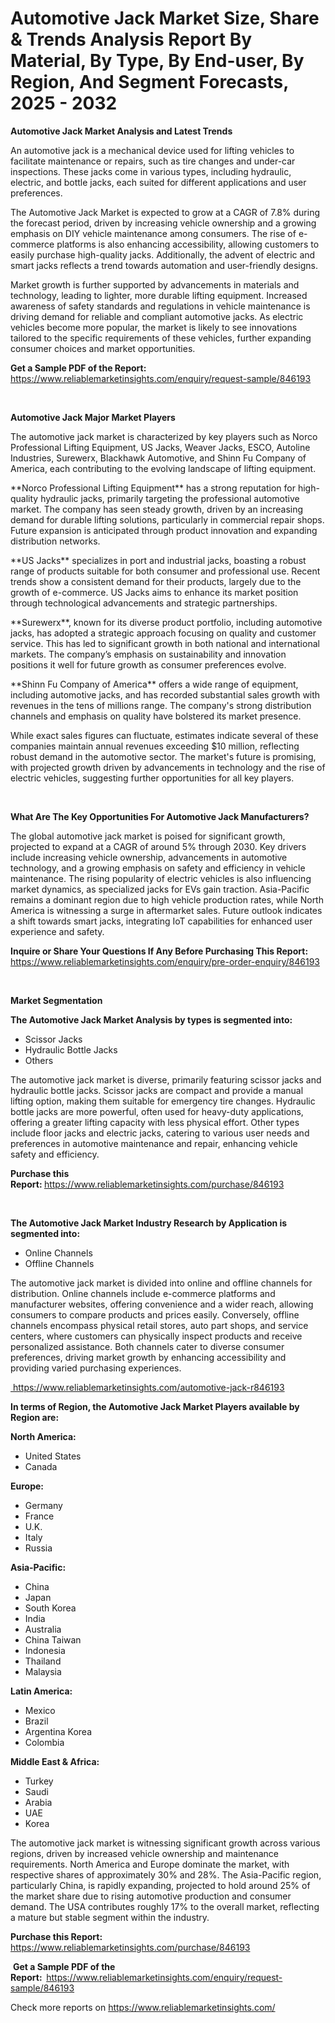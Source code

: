 <p><h1>Automotive Jack Market Size, Share & Trends Analysis Report By Material, By Type, By End-user, By Region, And Segment Forecasts, 2025 - 2032</h1></p><p><strong>Automotive Jack Market Analysis and Latest Trends</strong></p>
<p><p>An automotive jack is a mechanical device used for lifting vehicles to facilitate maintenance or repairs, such as tire changes and under-car inspections. These jacks come in various types, including hydraulic, electric, and bottle jacks, each suited for different applications and user preferences.</p><p>The Automotive Jack Market is expected to grow at a CAGR of 7.8% during the forecast period, driven by increasing vehicle ownership and a growing emphasis on DIY vehicle maintenance among consumers. The rise of e-commerce platforms is also enhancing accessibility, allowing customers to easily purchase high-quality jacks. Additionally, the advent of electric and smart jacks reflects a trend towards automation and user-friendly designs.</p><p>Market growth is further supported by advancements in materials and technology, leading to lighter, more durable lifting equipment. Increased awareness of safety standards and regulations in vehicle maintenance is driving demand for reliable and compliant automotive jacks. As electric vehicles become more popular, the market is likely to see innovations tailored to the specific requirements of these vehicles, further expanding consumer choices and market opportunities.</p></p>
<p><strong>Get a Sample PDF of the Report:&nbsp;</strong> <a href="https://www.reliablemarketinsights.com/enquiry/request-sample/846193?utm_campaign=2621&utm_medium=2&utm_source=Github&utm_content=ia&utm_term=20022025&utm_id=automotive-jack">https://www.reliablemarketinsights.com/enquiry/request-sample/846193</a></p>
<p>&nbsp;</p>
<p><strong>Automotive Jack Major Market Players</strong></p>
<p><p>The automotive jack market is characterized by key players such as Norco Professional Lifting Equipment, US Jacks, Weaver Jacks, ESCO, Autoline Industries, Surewerx, Blackhawk Automotive, and Shinn Fu Company of America, each contributing to the evolving landscape of lifting equipment.</p><p>**Norco Professional Lifting Equipment** has a strong reputation for high-quality hydraulic jacks, primarily targeting the professional automotive market. The company has seen steady growth, driven by an increasing demand for durable lifting solutions, particularly in commercial repair shops. Future expansion is anticipated through product innovation and expanding distribution networks.</p><p>**US Jacks** specializes in port and industrial jacks, boasting a robust range of products suitable for both consumer and professional use. Recent trends show a consistent demand for their products, largely due to the growth of e-commerce. US Jacks aims to enhance its market position through technological advancements and strategic partnerships.</p><p>**Surewerx**, known for its diverse product portfolio, including automotive jacks, has adopted a strategic approach focusing on quality and customer service. This has led to significant growth in both national and international markets. The company’s emphasis on sustainability and innovation positions it well for future growth as consumer preferences evolve.</p><p>**Shinn Fu Company of America** offers a wide range of equipment, including automotive jacks, and has recorded substantial sales growth with revenues in the tens of millions range. The company's strong distribution channels and emphasis on quality have bolstered its market presence. </p><p>While exact sales figures can fluctuate, estimates indicate several of these companies maintain annual revenues exceeding $10 million, reflecting robust demand in the automotive sector. The market's future is promising, with projected growth driven by advancements in technology and the rise of electric vehicles, suggesting further opportunities for all key players.</p></p>
<p>&nbsp;</p>
<p><strong>What Are The Key Opportunities For Automotive Jack Manufacturers?</strong></p>
<p><p>The global automotive jack market is poised for significant growth, projected to expand at a CAGR of around 5% through 2030. Key drivers include increasing vehicle ownership, advancements in automotive technology, and a growing emphasis on safety and efficiency in vehicle maintenance. The rising popularity of electric vehicles is also influencing market dynamics, as specialized jacks for EVs gain traction. Asia-Pacific remains a dominant region due to high vehicle production rates, while North America is witnessing a surge in aftermarket sales. Future outlook indicates a shift towards smart jacks, integrating IoT capabilities for enhanced user experience and safety.</p></p>
<p><strong>Inquire or Share Your Questions If Any Before Purchasing This Report:</strong> <a href="https://www.reliablemarketinsights.com/enquiry/pre-order-enquiry/846193?utm_campaign=2621&utm_medium=2&utm_source=Github&utm_content=ia&utm_term=20022025&utm_id=automotive-jack">https://www.reliablemarketinsights.com/enquiry/pre-order-enquiry/846193</a></p>
<p>&nbsp;</p>
<p><strong>Market Segmentation</strong></p>
<p><strong>The Automotive Jack Market Analysis by types is segmented into:</strong></p>
<p><ul><li>Scissor Jacks</li><li>Hydraulic Bottle Jacks</li><li>Others</li></ul></p>
<p><p>The automotive jack market is diverse, primarily featuring scissor jacks and hydraulic bottle jacks. Scissor jacks are compact and provide a manual lifting option, making them suitable for emergency tire changes. Hydraulic bottle jacks are more powerful, often used for heavy-duty applications, offering a greater lifting capacity with less physical effort. Other types include floor jacks and electric jacks, catering to various user needs and preferences in automotive maintenance and repair, enhancing vehicle safety and efficiency.</p></p>
<p><strong>Purchase this Report:&nbsp;</strong><a href="https://www.reliablemarketinsights.com/purchase/846193?utm_campaign=2621&utm_medium=2&utm_source=Github&utm_content=ia&utm_term=20022025&utm_id=automotive-jack">https://www.reliablemarketinsights.com/purchase/846193</a></p>
<p>&nbsp;</p>
<p><strong>The Automotive Jack Market Industry Research by Application is segmented into:</strong></p>
<p><ul><li>Online Channels</li><li>Offline Channels</li></ul></p>
<p><p>The automotive jack market is divided into online and offline channels for distribution. Online channels include e-commerce platforms and manufacturer websites, offering convenience and a wider reach, allowing consumers to compare products and prices easily. Conversely, offline channels encompass physical retail stores, auto part shops, and service centers, where customers can physically inspect products and receive personalized assistance. Both channels cater to diverse consumer preferences, driving market growth by enhancing accessibility and providing varied purchasing experiences.</p></p>
<p><a href="https://www.reliablemarketinsights.com/automotive-jack-r846193?utm_campaign=2621&utm_medium=2&utm_source=Github&utm_content=ia&utm_term=20022025&utm_id=automotive-jack">&nbsp;https://www.reliablemarketinsights.com/automotive-jack-r846193</a></p>
<p><strong>In terms of Region, the Automotive Jack Market Players available by Region are:</strong></p>
<p>
    <p> <strong> North America: </strong>
        <ul>
            <li>United States</li>
            <li>Canada</li>
        </ul>
        </p> 
    <p> <strong> Europe: </strong>
        <ul>
            <li>Germany</li>
            <li>France</li>
            <li>U.K.</li>
            <li>Italy</li>
            <li>Russia</li>
        </ul>
        </p> 
    <p> <strong> Asia-Pacific: </strong>
        <ul>
            <li>China</li>
            <li>Japan</li>
            <li>South Korea</li>
            <li>India</li>
            <li>Australia</li>
            <li>China Taiwan</li>
            <li>Indonesia</li>
            <li>Thailand</li>
            <li>Malaysia</li>
        </ul>
        </p> 
    <p> <strong> Latin America: </strong>
        <ul>
            <li>Mexico</li>
            <li>Brazil</li>
            <li>Argentina Korea</li>
            <li>Colombia</li>
        </ul>
        </p> 
    <p> <strong> Middle East & Africa: </strong>
        <ul>
            <li>Turkey</li>
            <li>Saudi</li>
            <li>Arabia</li>
            <li>UAE</li>
            <li>Korea</li>
        </ul>
    </p>
    </p>
<p><p>The automotive jack market is witnessing significant growth across various regions, driven by increased vehicle ownership and maintenance requirements. North America and Europe dominate the market, with respective shares of approximately 30% and 28%. The Asia-Pacific region, particularly China, is rapidly expanding, projected to hold around 25% of the market share due to rising automotive production and consumer demand. The USA contributes roughly 17% to the overall market, reflecting a mature but stable segment within the industry.</p></p>
<p><strong>Purchase this Report: </strong><a href="https://www.reliablemarketinsights.com/purchase/846193?utm_campaign=2621&utm_medium=2&utm_source=Github&utm_content=ia&utm_term=20022025&utm_id=automotive-jack">https://www.reliablemarketinsights.com/purchase/846193</a></p>
<p>&nbsp;<strong>Get a Sample PDF of the Report:&nbsp;&nbsp;</strong><a href="https://www.reliablemarketinsights.com/enquiry/request-sample/846193?utm_campaign=2621&utm_medium=2&utm_source=Github&utm_content=ia&utm_term=20022025&utm_id=automotive-jack">https://www.reliablemarketinsights.com/enquiry/request-sample/846193</a></p>
<p><strong></strong></p>
<p>Check more reports on <a href="https://www.reliablemarketinsights.com/?utm_campaign=2621&utm_medium=2&utm_source=Github&utm_content=ia&utm_term=20022025&utm_id=automotive-jack">https://www.reliablemarketinsights.com/</a></p>